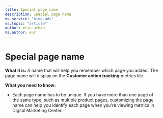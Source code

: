 ```yaml
---
title: Special page name
description: Special page name
ms.service: "bing-ads"
ms.topic: "article"
author: eric-urban
ms.author: eur
---
```


# Special page name

**What it is:**  A name that will help you remember which page you added. The page name will display on the **Customer action tracking** metrics tile.

**What you need to know:**
- Each page name has to be unique. If you have more than one page of the same type, such as multiple product pages, customizing the page name can help you identify each page when you're viewing metrics in Digital Marketing Center.


